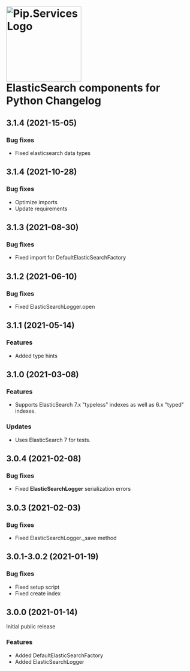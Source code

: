 # <img src="https://uploads-ssl.webflow.com/5ea5d3315186cf5ec60c3ee4/5edf1c94ce4c859f2b188094_logo.svg" alt="Pip.Services Logo" width="200"> <br/> ElasticSearch components for Python Changelog


## <a name="3.1.4"></a> 3.1.4 (2021-15-05)

### Bug fixes
* Fixed elasticsearch data types

## <a name="3.1.4"></a> 3.1.4 (2021-10-28)

### Bug fixes
* Optimize imports
* Update requirements

## <a name="3.1.3"></a> 3.1.3 (2021-08-30)

### Bug fixes
* Fixed import for DefaultElasticSearchFactory

## <a name="3.1.2"></a> 3.1.2 (2021-06-10)

### Bug fixes
* Fixed ElasticSearchLogger.open

## <a name="3.1.1"></a> 3.1.1 (2021-05-14)

### Features
* Added type hints

## <a name="3.1.0"></a> 3.1.0 (2021-03-08) 

### Features
* Supports ElasticSearch 7.x "typeless" indexes as well as 6.x "typed" indexes.

### Updates
* Uses ElasticSearch 7 for tests.


## <a name="3.0.4"></a> 3.0.4 (2021-02-08) 

### Bug fixes
* Fixed **ElasticSearchLogger** serialization errors

## <a name="3.0.3"></a> 3.0.3 (2021-02-03) 

### Bug fixes
* Fixed ElasticSearchLogger._save method

## <a name="3.0.1-3.0.2"></a> 3.0.1-3.0.2 (2021-01-19) 

### Bug fixes
* Fixed setup script
* Fixed create index

## <a name="3.0.0"></a> 3.0.0 (2021-01-14) 

Initial public release

### Features
* Added DefaultElasticSearchFactory
* Added ElasticSearchLogger